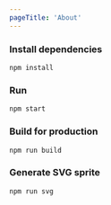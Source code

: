 ```yaml
---
pageTitle: 'About'
---
```


### Install dependencies

```
npm install
```

### Run

```
npm start
```

### Build for production

```
npm run build
```

### Generate SVG sprite

```
npm run svg
```
